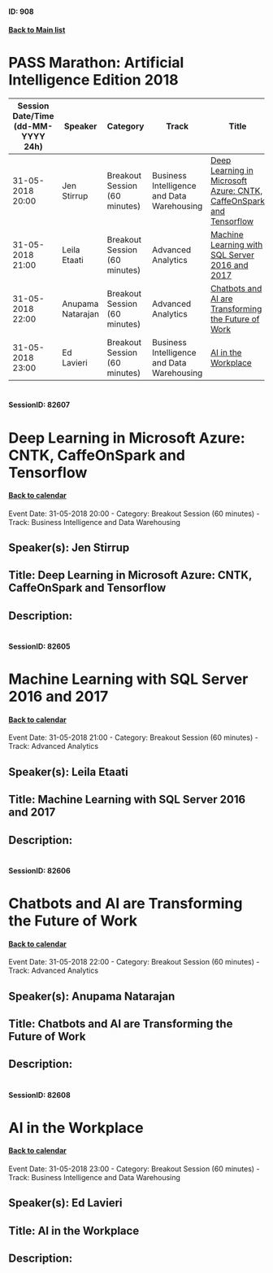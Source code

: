 #### ID: 908
#### [Back to Main list](index.md)
# PASS Marathon: Artificial Intelligence Edition 2018
Session Date/Time (dd-MM-YYYY 24h)|Speaker|Category|Track|Title
---|---|---|---|---
31-05-2018 20:00|Jen Stirrup|Breakout Session (60 minutes)|Business Intelligence and Data Warehousing|[Deep Learning in Microsoft Azure: CNTK, CaffeOnSpark and Tensorflow](#sessionid-82607)
31-05-2018 21:00|Leila Etaati|Breakout Session (60 minutes)|Advanced Analytics|[Machine Learning with SQL Server 2016 and 2017](#sessionid-82605)
31-05-2018 22:00|Anupama Natarajan|Breakout Session (60 minutes)|Advanced Analytics|[Chatbots and AI are Transforming the Future of Work](#sessionid-82606)
31-05-2018 23:00|Ed Lavieri|Breakout Session (60 minutes)|Business Intelligence and Data Warehousing|[ AI in the Workplace](#sessionid-82608)
# 
#### SessionID: 82607
# Deep Learning in Microsoft Azure: CNTK, CaffeOnSpark and Tensorflow
#### [Back to calendar](#id-908)
Event Date: 31-05-2018 20:00 - Category: Breakout Session (60 minutes) - Track: Business Intelligence and Data Warehousing
## Speaker(s): Jen Stirrup
## Title: Deep Learning in Microsoft Azure: CNTK, CaffeOnSpark and Tensorflow
## Description:
### 
# 
#### SessionID: 82605
# Machine Learning with SQL Server 2016 and 2017
#### [Back to calendar](#id-908)
Event Date: 31-05-2018 21:00 - Category: Breakout Session (60 minutes) - Track: Advanced Analytics
## Speaker(s): Leila Etaati
## Title: Machine Learning with SQL Server 2016 and 2017
## Description:
### 
# 
#### SessionID: 82606
# Chatbots and AI are Transforming the Future of Work
#### [Back to calendar](#id-908)
Event Date: 31-05-2018 22:00 - Category: Breakout Session (60 minutes) - Track: Advanced Analytics
## Speaker(s): Anupama Natarajan
## Title: Chatbots and AI are Transforming the Future of Work
## Description:
### 
# 
#### SessionID: 82608
#  AI in the Workplace
#### [Back to calendar](#id-908)
Event Date: 31-05-2018 23:00 - Category: Breakout Session (60 minutes) - Track: Business Intelligence and Data Warehousing
## Speaker(s): Ed Lavieri
## Title:  AI in the Workplace
## Description:
### 
